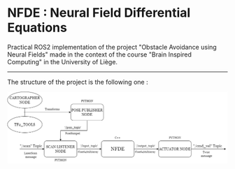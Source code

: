 # NFDE : Neural Field Differential Equations
Practical ROS2 implementation of the project "Obstacle Avoidance using Neural Fields" made in the context of the course "Brain Inspired Computing" in the University of Liège. 

---

The structure of the project is the following one : 

![](figures/struct.png)

